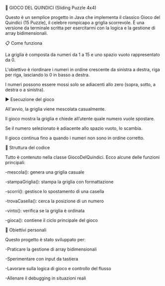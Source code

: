 🧩 GIOCO DEL QUINDICI (Sliding Puzzle 4x4)

Questo è un semplice progetto in Java che implementa il classico Gioco del Quindici (15 Puzzle), il celebre rompicapo a griglia scorrevole. È una versione da terminale scritta per esercitarmi con la logica e la gestione di array bidimensionali.

📋 Come funziona

La griglia è composta da numeri da 1 a 15 e uno spazio vuoto rappresentato da 0.

L'obiettivo è riordinare i numeri in ordine crescente da sinistra a destra, riga per riga, lasciando lo 0 in basso a destra.

I numeri possono essere mossi solo se adiacenti allo zero (sopra, sotto, a destra o a sinistra).

▶️ Esecuzione del gioco

All'avvio, la griglia viene mescolata casualmente.

Il gioco mostra la griglia e chiede all’utente quale numero vuole spostare.

Se il numero selezionato è adiacente allo spazio vuoto, lo scambia.

Il gioco continua fino a quando i numeri non sono in ordine corretto.

📁 Struttura del codice

Tutto è contenuto nella classe GiocoDelQuindici.
Ecco alcune delle funzioni principali:

-mescola(): genera una griglia casuale

-stampaGriglia(): stampa la griglia con formattazione

-scorri(): gestisce lo spostamento di una casella

-trovaCasella(): cerca la posizione di un numero

-vinto(): verifica se la griglia è ordinata

-gioca(): contiene il ciclo principale del gioco


🧠 Obiettivi personali

Questo progetto è stato sviluppato per:

-Praticare la gestione di array bidimensionali

-Sperimentare con input da tastiera

-Lavorare sulla logica di gioco e controllo del flusso

-Allenare il debugging in situazioni reali
